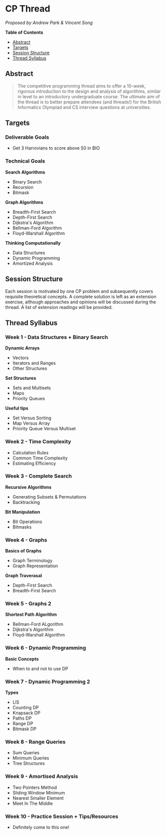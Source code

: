 # CP Thread

_Proposed by Andrew Park & Vincent Song_

**Table of Contents**
* [Abstract](#abstract)
* [Targets](#targets)
* [Session Structure](#session-structure)
* [Thread Syllabus](#thread-syllabus)

## Abstract

> The competitive programming thread aims to offer a 10-week, rigorous introduction to the design and analysis of algorithms, similar in level to an introductory undergraduate course. The ultimate aim of the thread is to better prepare attendees (and threads!) for the British Informatics Olympiad and CS interview questions at universities.

## Targets

### Deliverable Goals

- Get 3 Harrovians to score above 50 in BIO

### Technical Goals

**Search Algorithms**
- Binary Search
- Recursion
- Bitmask 

**Graph Algorithms**
- Breadth-First Search
- Depth-First Search
- Dijkstra's Algorithm
- Bellman-Ford Algorithm
- Floyd-Warshall Algorithm

**Thinking Computationally**
- Data Structures
- Dynamic Programming
- Amortized Analysis

## Session Structure

Each session is motivated by one CP problem and subsequently covers requisite theoretical concepts. A complete solution is left as an extension exercise, although approaches and opinions will be discussed during the thread. A list of extension readings will be provided.

## Thread Syllabus

### Week 1 - Data Structures + Binary Search 

**Dynamic Arrays** 
  - Vectors
  - Iterators and Ranges
  - Other Structures
    
**Set Structures**
  - Sets and Multisets
  - Maps
  - Priority Queues

**Useful tips** 
  - Set Versus Sorting
  - Map Versus Array
  - Priority Queue Versus Multiset

### Week 2 - Time Complexity 
  - Calculation Rules
  - Common Time Complexity
  - Estimating Efficiency

### Week 3 - Complete Search   
**Recursive Algorithms**
- Generating Subsets & Permutations
- Backtracking

**Bit Manipulation** 
- Bit Operations
- Bitmasks

### Week 4 - Graphs 
**Basics of Graphs** 
- Graph Terminology
- Graph Representation

**Graph Traverasal** 
- Depth-First Search
- Breadth-First Search

### Week 5 - Graphs 2
**Shortest Path Algorithm** 
- Bellman-Ford ALgorithm
- Dijkstra's Algorithm
- Floyd-Warshall Algorithm

### Week 6 - Dynamic Programming 
**Basic Concepts** 
- When to and not to use DP

### Week 7 - Dynamic Programming 2 
**Types** 
- LIS
- Counting DP
- Knapsack DP
- Paths DP
- Range DP 
- Bitmask DP

### Week 8 - Range Queries 
- Sum Queries
- Minimum Queries
- Tree Structures

### Week 9 - Amortised Analysis
- Two Pointers Method
- Sliding Window Minimum
- Nearest Smaller Element
- Meet In The Middle 

### Week 10 - Practice Session + Tips/Resources 
- Definitely come to this one! 

